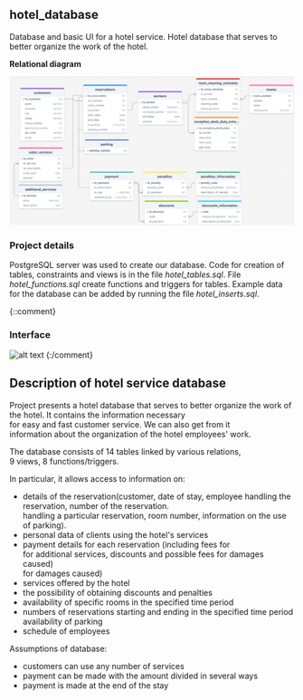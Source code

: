 ﻿## hotel_database
Database and basic UI for a hotel service. Hotel database that serves to better organize the work of the hotel.


**Relational diagram**

![alt text](img/diagram.png "Diagram")

### Project details


PostgreSQL server was used to create our database. Code for creation of tables, constraints and views is in the file  _hotel_tables.sql_. File _hotel_functions.sql_ create functions and triggers for tables. Example data for the database can be added by running the file _hotel_inserts.sql_.


{::comment}
 ### Interface
![alt text](img/website.png "Website")
{:/comment}


## Description of hotel service database
Project presents a hotel database that serves to better organize the work of the hotel. It contains the information necessary  
for easy and fast customer service. We can also get from it  
information about the organization of the hotel employees' work.

The database consists of 14 tables linked by various relations,  
9 views, 8 functions/triggers.

In particular, it allows access to information on:

- details of the reservation(customer, date of stay, employee handling the reservation, number of the reservation.  
handling a particular reservation, room number, information on the use of parking). 
- personal data of clients using the hotel's services
- payment details for each reservation (including fees for  
for additional services, discounts and possible fees for damages caused)  
for damages caused)
- services offered by the hotel
- the possibility of obtaining discounts and penalties
- availability of specific rooms in the specified time period
- numbers of reservations starting and ending in the specified time period availability of parking
- schedule of employees


Assumptions of database: 
- customers can use any number of services
- payment can be made with the amount divided in several ways 
- payment is made at the end of the stay 
